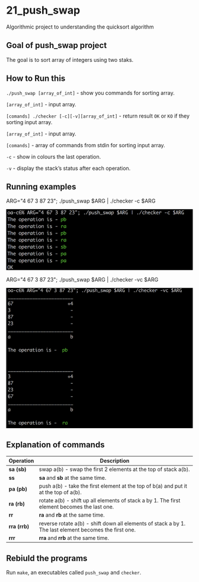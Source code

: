 # 21_push_swap
Algorithmic project to understanding the quicksort algorithm

## Goal of push_swap project

The goal is to sort array of integers using two staks.

## How to Run this

`./push_swap [array_of_int]` - show you commands for sorting array.

   `[array_of_int]` - input array.
    
`[comands] ./checker [-c][-v][array_of_int]` - return result `OK` or `KO` if they sorting input array.

`[array_of_int]` - input array.

`[comands]` - array of commands from stdin for sorting input array.

`-c` - show in colours the last operation.

`-v` - display the stack’s status after each operation.



## Running examples

ARG="4 67 3 87 23"; ./push_swap $ARG | ./checker -c $ARG

<img src="demos/flag c.png" alt="Ants ways" width="720px">

ARG="4 67 3 87 23"; ./push_swap $ARG | ./checker -vc $ARG

<img src="demos/flag vc.png" alt="Ants ways" width="720px">

## Explanation of commands

| Operation  | Description  |
| ---------- | ------------ |
**sa (sb)**| swap a(b) - swap the first 2 elements at the top of stack a(b).
**ss**| **sa** and **sb** at the same time.
**pa (pb)**| push a(b) - take the first element at the top of b(a) and put it at the top of a(b).
**ra (rb)**| rotate a(b) - shift up all elements of stack a by 1. The first element becomes the last one.
**rr**| **ra** and **rb** at the same time.
**rra (rrb)**| reverse rotate a(b) - shift down all elements of stack a by 1. The last element becomes the first one.
**rrr** | **rra** and **rrb** at the same time.

## Rebiuld the programs

Run `make`, an executables called `push_swap` and `checker`. 

